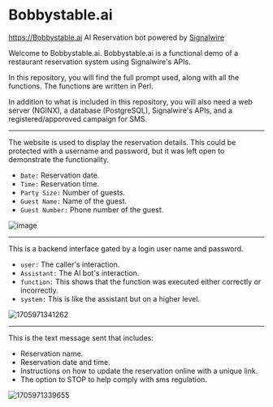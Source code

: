 # Bobbystable.ai
https://Bobbystable.ai AI Reservation bot powered by [Signalwire](https://signalwire.com/?utm_source=bobbystable.ai)


Welcome to Bobbystable.ai. Bobbystable.ai is a functional demo of a restaurant reservation system using Signalwire's APIs.

In this repository, you will find the full prompt used, along with all the functions. The functions are written in Perl.

In addition to what is included in this repository, you will also need a web server (NGINX), a database (PostgreSQL), Signalwire's APIs, and a registered/apporoved campaign for SMS.



-------------------

The website is used to display the reservation details. This could be protected with a username and password, but it was left open to demonstrate the functionality.

- `Date:` Reservation date.
- `Time:` Reservation time.
- `Party Size:` Number of guests.
- `Guest Name:` Name of the guest.
- `Guest Number:` Phone number of the guest.

![image](https://github.com/Len-PGH/Bobbystable.ai/assets/13131198/5a03a103-83df-495b-bc98-8de136fa5cdc)


---------------------------

This is a backend interface gated by a login user name and password.

- `user:` The caller's interaction.
- `Assistant:` The AI bot's interaction.
- `function:` This shows that the function was executed either correctly or incorrectly.
- `system:` This is like the assistant but on a higher level.

![1705971341262](https://github.com/Len-PGH/Bobbystable.ai/assets/13131198/772e91b4-0338-41b3-aa33-29e5f295cc2d)


----------------------------

This is the text message sent that includes:

- Reservation name.
- Reservation date and time.
- Instructions on how to update the reservation online with a unique link.
- The option to STOP to help comply with sms regulation.

![1705971339655](https://github.com/Len-PGH/Bobbystable.ai/assets/13131198/1319f8e2-4cf2-4d8e-a1b1-e22ca9717649)








